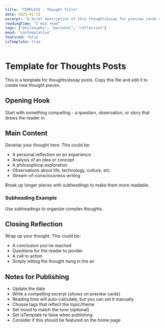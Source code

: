 ```yaml
---
title: "TEMPLATE - Thought Title"
date: 2025-01-15
excerpt: "A brief description of this thought/essay for preview cards and social media."
readingTime: "5 min read"
tags: ["philosophy", "personal", "reflection"]
mood: "contemplative"
featured: false
isTemplate: true
---
```


# Template for Thoughts Posts

This is a template for thoughts/essay posts. Copy this file and edit it to create new thought pieces.

## Opening Hook

Start with something compelling - a question, observation, or story that draws the reader in.

## Main Content

Develop your thought here. This could be:

- A personal reflection on an experience
- Analysis of an idea or concept  
- A philosophical exploration
- Observations about life, technology, culture, etc.
- Stream-of-consciousness writing

Break up longer pieces with subheadings to make them more readable.

### Subheading Example

Use subheadings to organize complex thoughts.

## Closing Reflection

Wrap up your thought. This could be:

- A conclusion you've reached
- Questions for the reader to ponder
- A call to action
- Simply letting the thought hang in the air

## Notes for Publishing

- Update the date
- Write a compelling excerpt (shows on preview cards)
- Reading time will auto-calculate, but you can set it manually
- Choose tags that reflect the topic/theme
- Set mood to match the tone (optional)
- Set isTemplate to false when publishing
- Consider if this should be featured on the home page